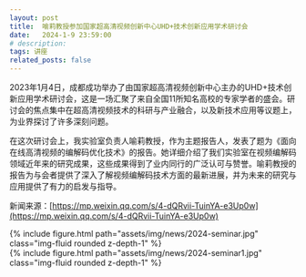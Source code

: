 ```yaml
---
layout: post
title:  喻莉教授参加国家超高清视频创新中心UHD+技术创新应用学术研讨会
date:   2024-1-9 23:59:00
# description:
tags: 讲座
related_posts: false
---
```




2023年1月4日，成都成功举办了由国家超高清视频创新中心主办的UHD+技术创新应用学术研讨会，这是一场汇聚了来自全国11所知名高校的专家学者的盛会。研讨会的焦点集中在超高清视频技术的科研与产业融合，以及新技术应用等议题上，为业界探讨了许多深刻问题。

在这次研讨会上，我实验室负责人喻莉教授，作为主题报告人，发表了题为《面向在线高清视频的编解码优化技术》的报告。她详细介绍了我们实验室在视频编解码领域近年来的研究成果，这些成果得到了业内同行的广泛认可与赞誉。喻莉教授的报告为与会者提供了深入了解视频编解码技术方面的最新进展，并为未来的研究与应用提供了有力的启发与指导。

新闻来源：[https://mp.weixin.qq.com/s/4-dQRvii-TuinYA-e3Up0w](https://mp.weixin.qq.com/s/4-dQRvii-TuinYA-e3Up0w)



<div class="row mt-3">
    <div class="col-sm mt-3 mt-md-0">
        {% include figure.html path="assets/img/news/2024-seminar.jpg" class="img-fluid rounded z-depth-1" %}
    </div>
</div>

<div class="row mt-3">
    <div class="col-sm mt-3 mt-md-0">
        {% include figure.html path="assets/img/news/2024-seminar1.jpg" class="img-fluid rounded z-depth-1" %}
    </div>
</div>
